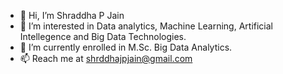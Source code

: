 - 👋 Hi, I’m Shraddha P Jain
- 👀 I’m interested in Data analytics, Machine Learning, Artificial Intellegence and Big Data Technologies.
- 🌱 I’m currently enrolled in M.Sc. Big Data Analytics.
- 📫 Reach me at shrddhajpjain@gmail.com

<!---
shrddha-p-jain/shrddha-p-jain is a ✨ special ✨ repository because its `README.md` (this file) appears on your GitHub profile.
You can click the Preview link to take a look at your changes.
--->
